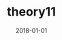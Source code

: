 ---
layout: site
title: "theory11"
date: 2018-01-01
categories: [community]
version: 1.5.10
major: 1
minor: 5
patch: 10
slug: theory11
link: https://www.theory11.com/
permalink: /sites/:slug
---